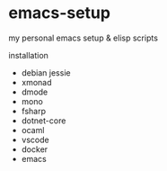 # emacs-setup
my personal emacs setup &amp; elisp scripts

installation 

- debian jessie
- xmonad
- dmode
- mono
- fsharp
- dotnet-core
- ocaml
- vscode
- docker
- emacs

